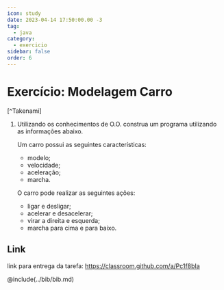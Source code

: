 ```yaml
---
icon: study
date: 2023-04-14 17:50:00.00 -3
tag:
  - java
category:
  - exercicio
sidebar: false
order: 6
---
```


# Exercício: Modelagem Carro

[^Takenami]


1. Utilizando os conhecimentos de O.O. construa um programa utilizando as informações abaixo. 
    
    Um carro possui as seguintes características:
    - modelo;
    - velocidade;
    - aceleração;
    - marcha.

    O carro pode realizar as seguintes ações:
    
    - ligar e desligar;
    - acelerar e desacelerar;
    - virar a direita e esquerda;
    - marcha para cima e para baixo.

## Link

link para entrega da tarefa: https://classroom.github.com/a/Pc1f8bIa

@include(../bib/bib.md)